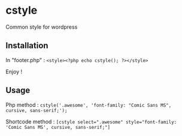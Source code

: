 # cstyle
Common style for wordpress


## Installation 

In "footer.php" :
`<style><?php echo cstyle(); ?></style>`

Enjoy !

## Usage

Php method : 
`cstyle('.awesome', 'font-family: "Comic Sans MS", cursive, sans-serif;');`

Shortcode method : 
`[cstyle select=".awesome" style="font-family: 'Comic Sans MS', cursive, sans-serif;"]`
